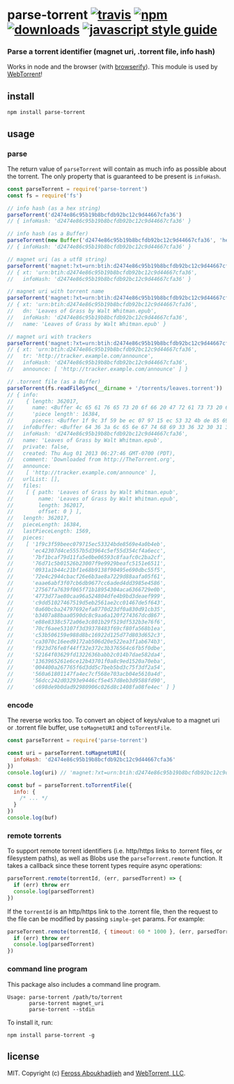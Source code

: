# parse-torrent [![travis][travis-image]][travis-url] [![npm][npm-image]][npm-url] [![downloads][downloads-image]][downloads-url] [![javascript style guide][standard-image]][standard-url]

[travis-image]: https://img.shields.io/travis/webtorrent/parse-torrent/master.svg
[travis-url]: https://travis-ci.org/webtorrent/parse-torrent
[npm-image]: https://img.shields.io/npm/v/parse-torrent.svg
[npm-url]: https://npmjs.org/package/parse-torrent
[downloads-image]: https://img.shields.io/npm/dm/parse-torrent.svg
[downloads-url]: https://npmjs.org/package/parse-torrent
[standard-image]: https://img.shields.io/badge/code_style-standard-brightgreen.svg
[standard-url]: https://standardjs.com

### Parse a torrent identifier (magnet uri, .torrent file, info hash)

Works in node and the browser (with [browserify](http://browserify.org/)). This module is used by [WebTorrent](http://webtorrent.io)!

## install

```
npm install parse-torrent
```

## usage

### parse

The return value of `parseTorrent` will contain as much info as possible about the
torrent. The only property that is guaranteed to be present is `infoHash`.

```js
const parseTorrent = require('parse-torrent')
const fs = require('fs')

// info hash (as a hex string)
parseTorrent('d2474e86c95b19b8bcfdb92bc12c9d44667cfa36')
// { infoHash: 'd2474e86c95b19b8bcfdb92bc12c9d44667cfa36' }

// info hash (as a Buffer)
parseTorrent(new Buffer('d2474e86c95b19b8bcfdb92bc12c9d44667cfa36', 'hex'))
// { infoHash: 'd2474e86c95b19b8bcfdb92bc12c9d44667cfa36' }

// magnet uri (as a utf8 string)
parseTorrent('magnet:?xt=urn:btih:d2474e86c95b19b8bcfdb92bc12c9d44667cfa36')
// { xt: 'urn:btih:d2474e86c95b19b8bcfdb92bc12c9d44667cfa36',
//   infoHash: 'd2474e86c95b19b8bcfdb92bc12c9d44667cfa36' }

// magnet uri with torrent name
parseTorrent('magnet:?xt=urn:btih:d2474e86c95b19b8bcfdb92bc12c9d44667cfa36&dn=Leaves%20of%20Grass%20by%20Walt%20Whitman.epub')
// { xt: 'urn:btih:d2474e86c95b19b8bcfdb92bc12c9d44667cfa36',
//   dn: 'Leaves of Grass by Walt Whitman.epub',
//   infoHash: 'd2474e86c95b19b8bcfdb92bc12c9d44667cfa36',
//   name: 'Leaves of Grass by Walt Whitman.epub' }

// magnet uri with trackers
parseTorrent('magnet:?xt=urn:btih:d2474e86c95b19b8bcfdb92bc12c9d44667cfa36&tr=http%3A%2F%2Ftracker.example.com%2Fannounce')
// { xt: 'urn:btih:d2474e86c95b19b8bcfdb92bc12c9d44667cfa36',
//   tr: 'http://tracker.example.com/announce',
//   infoHash: 'd2474e86c95b19b8bcfdb92bc12c9d44667cfa36',
//   announce: [ 'http://tracker.example.com/announce' ] }

// .torrent file (as a Buffer)
parseTorrent(fs.readFileSync(__dirname + '/torrents/leaves.torrent'))
// { info:
//    { length: 362017,
//      name: <Buffer 4c 65 61 76 65 73 20 6f 66 20 47 72 61 73 73 20 62 79 20 57 61 6c 74 20 57 68 69 74 6d 61 6e 2e 65 70 75 62>,
//      'piece length': 16384,
//      pieces: <Buffer 1f 9c 3f 59 be ec 07 97 15 ec 53 32 4b de 85 69 e4 a0 b4 eb ec 42 30 7d 4c e5 55 7b 5d 39 64 c5 ef 55 d3 54 cf 4a 6e cc 7b f1 bc af 79 d1 1f a5 e0 be 06 ...> },
//   infoBuffer: <Buffer 64 36 3a 6c 65 6e 67 74 68 69 33 36 32 30 31 37 65 34 3a 6e 61 6d 65 33 36 3a 4c 65 61 76 65 73 20 6f 66 20 47 72 61 73 73 20 62 79 20 57 61 6c 74 20 57 ...>,
//   infoHash: 'd2474e86c95b19b8bcfdb92bc12c9d44667cfa36',
//   name: 'Leaves of Grass by Walt Whitman.epub',
//   private: false,
//   created: Thu Aug 01 2013 06:27:46 GMT-0700 (PDT),
//   comment: 'Downloaded from http://TheTorrent.org',
//   announce:
//    [ 'http://tracker.example.com/announce' ],
//   urlList: [],
//   files:
//    [ { path: 'Leaves of Grass by Walt Whitman.epub',
//        name: 'Leaves of Grass by Walt Whitman.epub',
//        length: 362017,
//        offset: 0 } ],
//   length: 362017,
//   pieceLength: 16384,
//   lastPieceLength: 1569,
//   pieces:
//    [ '1f9c3f59beec079715ec53324bde8569e4a0b4eb',
//      'ec42307d4ce5557b5d3964c5ef55d354cf4a6ecc',
//      '7bf1bcaf79d11fa5e0be06593c8faafc0c2ba2cf',
//      '76d71c5b01526b23007f9e9929beafc5151e6511',
//      '0931a1b44c21bf1e68b9138f90495e690dbc55f5',
//      '72e4c2944cbacf26e6b3ae8a7229d88aafa05f61',
//      'eaae6abf3f07cb6db9677cc6aded4dd3985e4586',
//      '27567fa7639f065f71b18954304aca6366729e0b',
//      '4773d77ae80caa96a524804dfe4b9bd3deaef999',
//      'c9dd51027467519d5eb2561ae2cc01467de5f643',
//      '0a60bcba24797692efa8770d23df0a830d91cb35',
//      'b3407a88baa0590dc8c9aa6a120f274367dcd867',
//      'e88e8338c572a06e3c801b29f519df532b3e76f6',
//      '70cf6aee53107f3d39378483f69cf80fa568b1ea',
//      'c53b506159e988d8bc16922d125d77d803d652c3',
//      'ca3070c16eed9172ab506d20e522ea3f1ab674b3',
//      'f923d76fe8f44ff32e372c3b376564c6fb5f0dbe',
//      '52164f03629fd1322636babb2c014b7dae582da4',
//      '1363965261e6ce12b43701f0a8c9ed1520a70eba',
//      '004400a267765f6d3dd5c7beb5bd3c75f3df2a54',
//      '560a61801147fa4ec7cf568e703acb04e5610a4d',
//      '56dcc242d03293e9446cf5e457d8eb3d9588fd90',
//      'c698de9b0dad92980906c026d8c1408fa08fe4ec' ] }
```

### encode

The reverse works too. To convert an object of keys/value to a magnet uri or .torrent file
buffer, use `toMagnetURI` and `toTorrentFile`.

```js
const parseTorrent = require('parse-torrent')

const uri = parseTorrent.toMagnetURI({
  infoHash: 'd2474e86c95b19b8bcfdb92bc12c9d44667cfa36'
})
console.log(uri) // 'magnet:?xt=urn:btih:d2474e86c95b19b8bcfdb92bc12c9d44667cfa36'

const buf = parseTorrent.toTorrentFile({
  info: {
    /* ... */
  }
})
console.log(buf)
```

### remote torrents

To support remote torrent identifiers (i.e. http/https links to .torrent files, or
filesystem paths), as well as Blobs use the `parseTorrent.remote` function. It takes
a callback since these torrent types require async operations:

```js
parseTorrent.remote(torrentId, (err, parsedTorrent) => {
  if (err) throw err
  console.log(parsedTorrent)
})
```

If the `torrentId` is an http/https link to the .torrent file, then the request to the file
can be modified by passing `simple-get` params. For example:

```js
parseTorrent.remote(torrentId, { timeout: 60 * 1000 }, (err, parsedTorrent) => {
  if (err) throw err
  console.log(parsedTorrent)
})
```

### command line program

This package also includes a command line program.

```
Usage: parse-torrent /path/to/torrent
       parse-torrent magnet_uri
       parse-torrent --stdin
```

To install it, run:

```
npm install parse-torrent -g
```

## license

MIT. Copyright (c) [Feross Aboukhadijeh](https://feross.org) and [WebTorrent, LLC](https://webtorrent.io).
